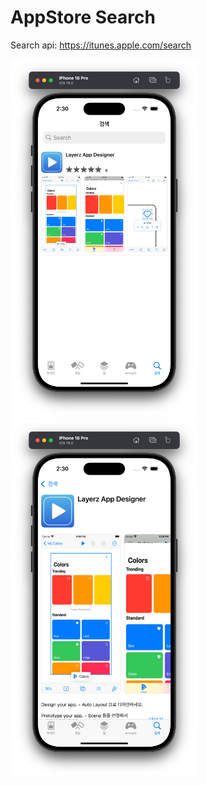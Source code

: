 # AppStore Search
Search api: https://itunes.apple.com/search 

<img src="s_search.png" width=300>
<img src="s_appdetail.png" width=300>

